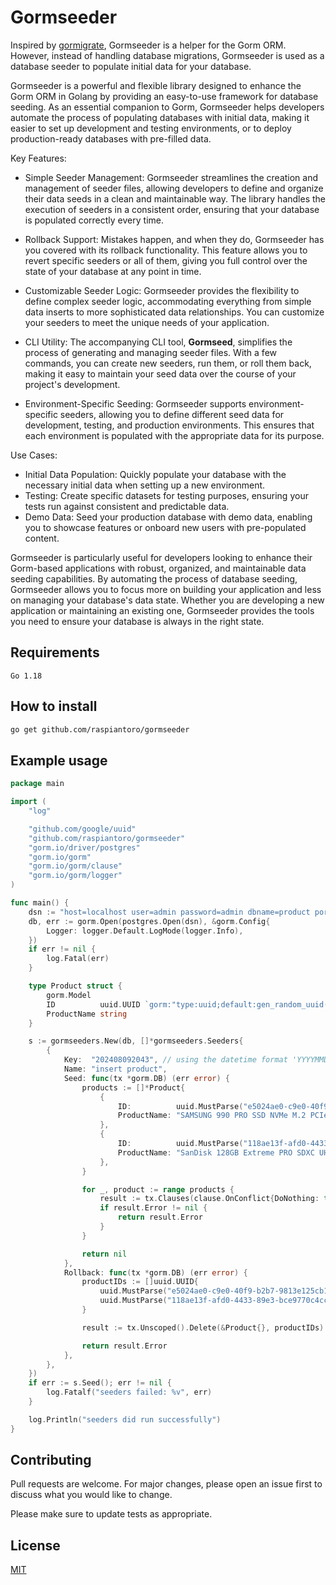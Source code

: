 # Gormseeder

Inspired by [gormigrate](https://github.com/go-gormigrate/gormigrate), Gormseeder is a helper for the Gorm ORM. However, instead of handling database migrations, Gormseeder is used as a database seeder to populate initial data for your database. 

Gormseeder is a powerful and flexible library designed to enhance the Gorm ORM in Golang by providing an easy-to-use framework for database seeding. As an essential companion to Gorm, Gormseeder helps developers automate the process of populating databases with initial data, making it easier to set up development and testing environments, or to deploy production-ready databases with pre-filled data.

Key Features:
- Simple Seeder Management: Gormseeder streamlines the creation and management of seeder files, allowing developers to define and organize their data seeds in a clean and maintainable way. The library handles the execution of seeders in a consistent order, ensuring that your database is populated correctly every time.

- Rollback Support: Mistakes happen, and when they do, Gormseeder has you covered with its rollback functionality. This feature allows you to revert specific seeders or all of them, giving you full control over the state of your database at any point in time.

- Customizable Seeder Logic: Gormseeder provides the flexibility to define complex seeder logic, accommodating everything from simple data inserts to more sophisticated data relationships. You can customize your seeders to meet the unique needs of your application.

- CLI Utility: The accompanying CLI tool, **Gormseed**, simplifies the process of generating and managing seeder files. With a few commands, you can create new seeders, run them, or roll them back, making it easy to maintain your seed data over the course of your project's development.

- Environment-Specific Seeding: Gormseeder supports environment-specific seeders, allowing you to define different seed data for development, testing, and production environments. This ensures that each environment is populated with the appropriate data for its purpose.

Use Cases:
- Initial Data Population: Quickly populate your database with the necessary initial data when setting up a new environment.
- Testing: Create specific datasets for testing purposes, ensuring your tests run against consistent and predictable data.
- Demo Data: Seed your production database with demo data, enabling you to showcase features or onboard new users with pre-populated content.

Gormseeder is particularly useful for developers looking to enhance their Gorm-based applications with robust, organized, and maintainable data seeding capabilities. By automating the process of database seeding, Gormseeder allows you to focus more on building your application and less on managing your database's data state. Whether you are developing a new application or maintaining an existing one, Gormseeder provides the tools you need to ensure your database is always in the right state.

## Requirements
```
Go 1.18
```

## How to install
```bash
go get github.com/raspiantoro/gormseeder
```

## Example usage
```go
package main

import (
	"log"

	"github.com/google/uuid"
	"github.com/raspiantoro/gormseeder"
	"gorm.io/driver/postgres"
	"gorm.io/gorm"
	"gorm.io/gorm/clause"
	"gorm.io/gorm/logger"
)

func main() {
	dsn := "host=localhost user=admin password=admin dbname=product port=5432"
	db, err := gorm.Open(postgres.Open(dsn), &gorm.Config{
		Logger: logger.Default.LogMode(logger.Info),
	})
	if err != nil {
		log.Fatal(err)
	}

	type Product struct {
		gorm.Model
		ID          uuid.UUID `gorm:"type:uuid;default:gen_random_uuid()"`
		ProductName string
	}

	s := gormseeders.New(db, []*gormseeders.Seeders{
		{
			Key:  "202408092043", // using the datetime format 'YYYYMMDDhhmm', you can use timestamp string
			Name: "insert product",
			Seed: func(tx *gorm.DB) (err error) {
				products := []*Product{
					{
						ID:          uuid.MustParse("e5024ae0-c9e0-40f9-b2b7-9813e125cb16"),
						ProductName: "SAMSUNG 990 PRO SSD NVMe M.2 PCIe Gen4",
					},
					{
						ID:          uuid.MustParse("118ae13f-afd0-4433-89e3-bce9770c4cc9"),
						ProductName: "SanDisk 128GB Extreme PRO SDXC UHS-I Memory Card",
					},
				}

				for _, product := range products {
					result := tx.Clauses(clause.OnConflict{DoNothing: true}).Create(&product)
					if result.Error != nil {
						return result.Error
					}
				}

				return nil
			},
			Rollback: func(tx *gorm.DB) (err error) {
				productIDs := []uuid.UUID{
					uuid.MustParse("e5024ae0-c9e0-40f9-b2b7-9813e125cb16"),
					uuid.MustParse("118ae13f-afd0-4433-89e3-bce9770c4cc9"),
				}

				result := tx.Unscoped().Delete(&Product{}, productIDs)

				return result.Error
			},
		},
	})
	if err := s.Seed(); err != nil {
		log.Fatalf("seeders failed: %v", err)
	}

	log.Println("seeders did run successfully")
}
```

## Contributing
Pull requests are welcome. For major changes, please open an issue first to discuss what you would like to change.

Please make sure to update tests as appropriate.

## License
[MIT](https://choosealicense.com/licenses/mit/)
